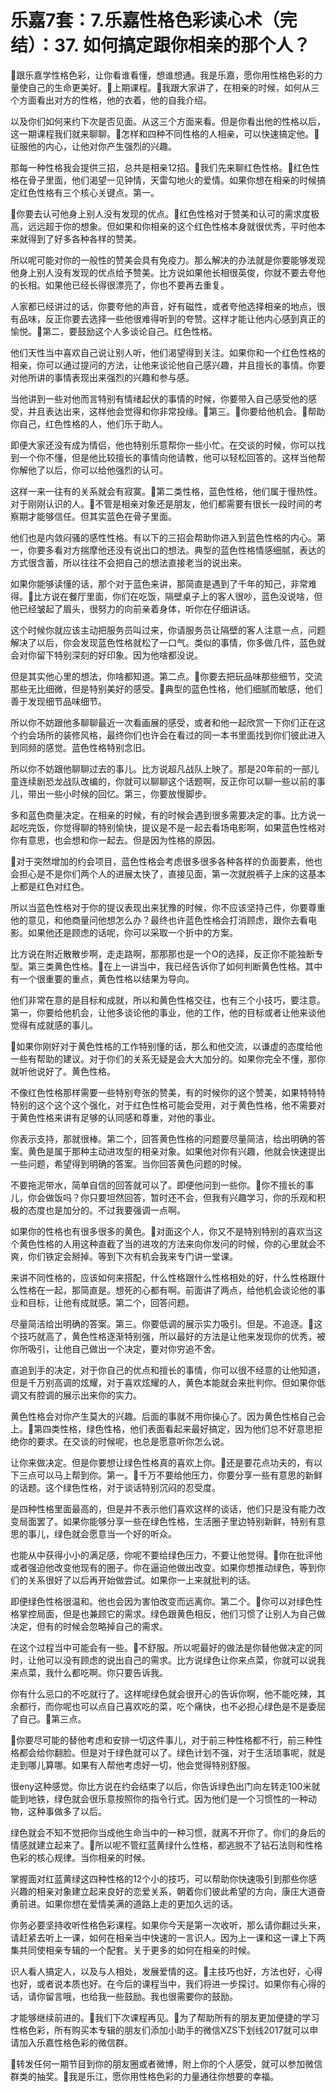 # 乐嘉7套：7.乐嘉性格色彩读心术（完结）：37. 如何搞定跟你相亲的那个人？

🎼跟乐嘉学性格色彩，让你看谁看懂，想谁想通。我是乐嘉，愿你用性格色彩的力量使自己的生命更美好。🎼上期课程。🎼我跟大家讲了，在相亲的时候，如何从三个方面看出对方的性格，他的衣着，他的自我介绍。

以及你们如何来约下次是否见面。从这三个方面来看。但是你看出他的性格以后，这一期课程我们就来聊聊。🎼怎样和四种不同性格的人相亲，可以快速搞定他。🎼征服他的内心，让他对你产生强烈的兴趣。

那每一种性格我会提供三招，总共是相亲12招。🎼我们先来聊红色性格。🎼红色性格在骨子里面，他们渴望一见钟情，天雷勾地火的爱情。如果你想在相亲的时候搞定红色性格有三个核心关键点。第一。

🎼你要去认可他身上别人没有发现的优点。🎼红色性格对于赞美和认可的需求度极高，远远超于你的想象。但如果和你相亲的这个红色性格本身就很优秀，平时他本来就得到了好多各种各样的赞美。

所以呢可能对你的一般性的赞美会具有免疫力。那么解决的办法就是你要能够发现他身上别人没有发现的优点给予赞美。比方说如果他长相很英俊，你就不要去夸他的长相。如果他已经长得很漂亮了，你也不要再去重复。

人家都已经讲过的话，你要夸他的声音，好有磁性，或者夸他选择相亲的地点，很有品味，反正你要去选择一些他很难得听到的夸赞。这样才能让他内心感到真正的愉悦。🎼第二，要鼓励这个人多谈论自己。红色性格。

他们天性当中喜欢自己说让别人听，他们渴望得到关注。如果你和一个红色性格的相亲，你可以通过提问的方法，让他来谈论他自己感兴趣，并且擅长的事情。你要对他所讲的事情表现出来强烈的兴趣和参与感。

当他讲到一些对他而言特别有情绪起伏的事情的时候，你要带入自己感受他的感受，并且表达出来，这样他会觉得和你非常投缘。🎼第三。🎼你要给他机会。🎼帮助你自己，红色性格的人，他们乐于助人。

即便大家还没有成为情侣，他也特别乐意帮你一些小忙。在交谈的时候，你可以找到一个你不懂，但是他比较擅长的事情向他请教，他可以轻松回答的。这样当他帮你解他了以后，你可以给他强烈的认可。

这样一来一往有的关系就会有寂寞。🎼第二类性格，蓝色性格，他们属于慢热性。对于刚刚认识的人。🎼不管是相亲对象还是朋友，他们都需要有很长一段时间的考察期才能够信任。但其实蓝色在骨子里面。

他们也是内敛闷骚的感性性格。有以下的三招会帮助你进入到蓝色性格的内心。第一，你要多看对方揣摩他还没有说出口的想法。典型的蓝色性格情感细腻，表达的方式很含蓄，所以往往不会把自己的想法直接老当的说出来。

如果你能够读懂的话，那个对于蓝色来讲，那简直是遇到了千年的知己，非常难得。🎼比方说在餐厅里面，你们在吃饭，隔壁桌子上的客人很吵，蓝色没说啥，但他已经皱起了眉头，很努力的向前亲着身体，听你在仔细讲话。

这个时候你就应该主动把服务员叫过来，你请服务员让隔壁的客人注意一点，问题解决了以后，你会发现蓝色性格就松了一口气。类似的事情，你多做几件，蓝色就会对你留下特别深刻的好印象。因为他啥都没说。

但是其实他心里的想法，你啥都知道。第二点。🎼你要去把玩品味那些细节，交流那些无比细微，但是特别美好的感受。🎼典型的蓝色性格，他们细腻而敏感，他们善于发现细节品味细节。

所以你不妨跟他多聊聊最近一次看画展的感受，或者和他一起欣赏一下你们正在这个约会场所的装修风格，最终你们也许会在看过的同一本书里面找到你们彼此进入到同频的感觉。蓝色性格特别念旧。

所以你不妨跟他聊聊过去的事儿。比方说超凡战队上映了。那是20年前的一部儿童连续剧恐龙战队改编的，你就可以聊聊这个话题啊，反正你可以聊一些以前的事儿，带出一些小时候的回忆。第三，你要放慢脚步。

多和蓝色商量决定。在相亲的时候，有的时候会遇到很多需要决定的事。比方说一起吃完饭，你觉得聊的特别愉快，提议是不是一起去看场电影啊，如果蓝色性格对你有意思，也会想和你一起去。但是因为性格的原因。

🎼对于突然增加的约会项目，蓝色性格会考虑很多很多各种各样的负面要素，他也会担心是不是你们两个人的进展太快了，直接见面，第一次就脱裤子上床的这基本上都是红色对红色。

所以当蓝色性格对于你的提议表现出来犹豫的时候，你不应该坚持己件，你要尊重他的意见，和他商量问他想怎么办？最终也许蓝色性格会打消顾虑，跟你去看电影。如果他还是顾虑的话呢，你可以采取一个折中的方案。

比方说在附近散散步啊，走走路啊，那那那也是一个O的选择，反正你不能独断专型。第三类黄色性格。🎼在上一讲当中，我已经告诉你了如何判断黄色性格。其中有一个很重要的重点，黄色性格以结果为导向。

他们非常在意的是目标和成就，所以和黄色性格交往，也有三个小技巧，要注意。第一，你要给他机会，让他多谈论他的事业，他的工作，他的目标或者让他来谈他觉得有成就感的事儿。

🎼如果你刚好对于黄色性格的工作特别懂的话，那么和他交流，以谦虚的态度给他一些有帮助的建议。对于你们的关系无疑是会大大加分的。如果你完全不懂，那你就听他说好了。黄色性格。

不像红色性格那样需要一些特别夸张的赞美，有的时候你的这个赞美，如果特特特特别的这个这个这个强化，对于红色性格可能会受用，对于黄色性格，他不需要对于黄色性格来讲有足够的认同感和尊重，对他的事业。

你表示支持，那就很棒。第二个，回答黄色性格的问题要尽量简洁，给出明确的答案。黄色是属于那种主动进攻型的相亲对象。如果他对你有兴趣，他就会快速提出一些问题，希望得到明确的答案。当你回答黄色问题的时候。

不要拖泥带水，简单自信的回答就可以了。即便他问到一些你。🎼你不擅长的事儿，你会做饭吗？你只要坦然回答，暂时还不会，但我有兴趣学习，你的乐观和积极的态度也是加分的。不过我要强调一点啊。

如果你的性格也有很多很多的黄色。🎼对面这个人，你又不是特别特别的喜欢当这个黄色性格的人用这种直截了当的进攻的方法来向你发问的时候，你的心里就会不爽，你们铁定会掰掉。等到下次有机会我来专门讲一堂课。

来讲不同性格的，应该如何来搭配，什么性格跟什么性格相处的好，什么性格跟什么性格在一起，那简直是。想死的心都有啊。前面讲了两点，给他机会谈论他的事业和目标，让他有成就感。第二个，回答问题。

尽量简洁给出明确的答案。第三。你要低调的展示实力吸引。但是。不追逐。🎼这个技巧就高了，黄色性格逐渐特别强，所以最好的方法是让他来发现你的优秀，被你所吸引，让他自己做出一个决定，要对你穷追不舍。

直追到手的决定，对于你自己的优点和擅长的事情，你可以很不经意的让他知道，但是千万别高调的炫耀，对于喜欢炫耀的人，黄色本能就会来批判你。但如果你低调又有腔调的展示出来你的实力。

黄色性格会对你产生莫大的兴趣。后面的事就不用你操心了。因为黄色性格自己会上。🎼第四类性格，绿色性格，他们表面看起来最好搞定，因为他们总不好意思拒绝你的要求。在交谈的时候呢，也总是愿意听你怎么说。

让你来做决定。但是你要想让绿色性格真的喜欢上你。🎼还是要花点功夫的，有以下三点可以马上帮到你。第一。🎼千万不要给他压力，你要分享一些有意思的新鲜的话题。这个绿色性格，对于谈话特别沉闷的忍受度。

是四种性格里面最高的，但是并不表示他们喜欢这样的谈话，他们只是没有能力改变局面罢了。如果你能够分享一些在绿色性格，生活圈子里边特别新鲜，特别有意思的事儿，绿色就会愿意当一个好的听众。

也能从中获得小小的满足感，你呢不要给绿色压力，不要让他觉得。🎼你在批评他或者强迫他改变他现有的圈子。你在逼迫他做出改变。如果你想推动绿色，等到你们的关系很好了以后再开始做尝试。如果你一上来就批判的话。

即便绿色性格很温和。他也会因为害怕改变而远离你。第二个。🎼你可以对绿色性格掌控局面，但是也兼顾它的需求。绿色跟黄色相反，他们习惯了让别人为自己做决定，但有的时候会忽略掉自己的需求。

在这个过程当中可能会有一些。🎼不舒服。所以呢最好的做法是你替他做决定的同时，让他可以没有顾虑的说出自己的需求。比方说绿色让你来点菜，你就可以说我来点菜，我什么都吃啊。你只要告诉我。

你有什么忌口的不吃就行了。这样呢绿色就会很开心的告诉你啊，他不能吃辣，其余都行，而你呢也可以点自己喜欢吃的菜，吃个痛快，也不必担心绿色是不是委屈了自己。🎼第三点。

🎼你要尽可能的替他考虑和安排一切这件事儿，对于前三种性格都不行，前三种性格都会给你翻脸。但是对于绿色就可以了。绿色计划不强，对于生活琐事呢，就是走到哪儿算哪。如果有人帮他考虑好一切，他会觉得特别舒服。

很eny这种感觉。你比方说在约会结束了以后，你告诉绿色出门向左转走100米就能到地铁，绿色就会很乐意按照你的指令行式。因为他们是一个习惯性的一种动物，这种事做多了以后。

绿色就会不知不觉把你当成他生命当中的一种习惯，就离不开你了。你们的身后的情感就建立起来了。🎼所以呢不管红蓝黄绿什么性格，都逃脱不了钻石法则和性格色彩的核心规律。当你相亲的时候。

掌握面对红蓝黄绿这四种性格的12个小的技巧，可以帮助你快速吸引到那些你感兴趣的相亲对象建立起来良好的恋爱关系，朝着你们彼此希望的方向，康庄大道奋勇前进。如果你想在爱情美满的道路上走的更加久远的话。

你务必要坚持收听性格色彩课程。如果你今天是第一次收听，那么请你翻过头来，请赶紧去听上一课，如何在相亲当中快速的一言识人。因为上一课和这一课上下两集共同使相亲专辑的一个配套。关于更多的如何在相亲的时候。

识人看人搞定人，以及与人相处，发展爱情的这。🎼主技巧也好，方法也好，心得也好，或者说本质也好。在今后的课程当中，我们将进一步探讨。如果你有心得的话，请你留言哦，也给我一些鼓励。我也很需要你的鼓励。

才能够继续前进的。🎼我们下次课程再见。🎼为了帮助所有的朋友更加便捷的学习性格色彩，所有购买本专辑的朋友们添加小助手的微信XZS下划线2017就可以申请加入乐嘉性格色彩的微信群。

🎼转发任何一期节目到你的朋友圈或者微博，附上你的个人感受，就可以参加微信群类的抽奖。🎼我是乐江，愿你用性格色彩的力量通往你想要的幸福。

